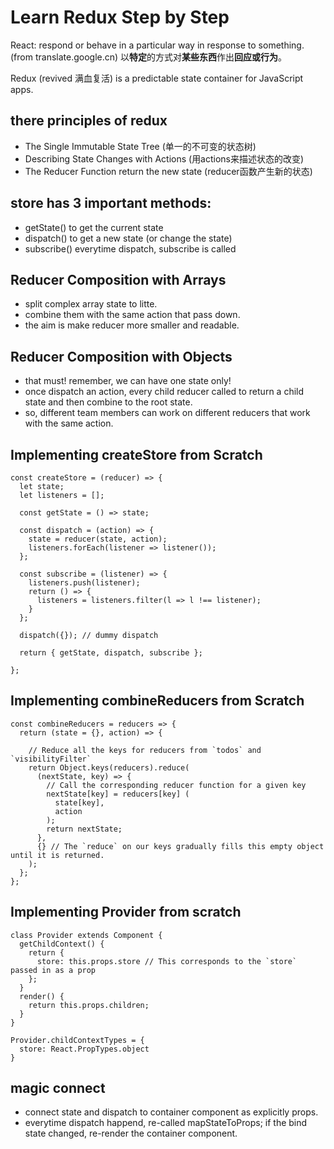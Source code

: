 # Learn Redux Step by Step

React: respond or behave in a particular way in response to something. (from translate.google.cn)
以**特定**的方式对**某些东西**作出**回应或行为**。

Redux (revived 满血复活) is a predictable state container for JavaScript apps.

## there principles of redux
* The Single Immutable State Tree (单一的不可变的状态树)
* Describing State Changes with Actions (用actions来描述状态的改变)
* The Reducer Function return the new state (reducer函数产生新的状态)

## store has 3 important methods:
* getState() to get the current state
* dispatch() to get a new state (or change the state)
* subscribe() everytime dispatch, subscribe is called

## Reducer Composition with Arrays
* split complex array state to litte.
* combine them with the same action that pass down.
* the aim is make reducer more smaller and readable.

##  Reducer Composition with Objects
* that must! remember, we can have one state only!
* once dispatch an action, every child reducer called to return a child state and then combine to the root state.
* so, different team members can work on different reducers that work with the same action.

## Implementing createStore from Scratch
```
const createStore = (reducer) => {
  let state;
  let listeners = [];

  const getState = () => state;

  const dispatch = (action) => {
    state = reducer(state, action);
    listeners.forEach(listener => listener());
  };

  const subscribe = (listener) => {
    listeners.push(listener);
    return () => {
      listeners = listeners.filter(l => l !== listener);
    }
  };

  dispatch({}); // dummy dispatch

  return { getState, dispatch, subscribe };

};
```

## Implementing combineReducers from Scratch
```
const combineReducers = reducers => {
  return (state = {}, action) => {

    // Reduce all the keys for reducers from `todos` and `visibilityFilter`
    return Object.keys(reducers).reduce(
      (nextState, key) => {
        // Call the corresponding reducer function for a given key
        nextState[key] = reducers[key] (
          state[key],
          action
        );
        return nextState;
      },
      {} // The `reduce` on our keys gradually fills this empty object until it is returned.
    );
  };
};
```

## Implementing Provider from scratch
```
class Provider extends Component {
  getChildContext() {
    return {
      store: this.props.store // This corresponds to the `store` passed in as a prop
    };
  }
  render() {
    return this.props.children;
  }
}

Provider.childContextTypes = {
  store: React.PropTypes.object
}
```

## magic connect
* connect state and dispatch to container component as explicitly props.
* everytime dispatch happend, re-called mapStateToProps; if the bind state changed, re-render the container component.